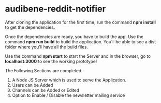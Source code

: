 # audibene-reddit-notifier

After cloning the application for the first time, run the command **npm install** to get the dependencies. 

Once the dependencies are ready, you have to build the app. Use the command **npm run build** to build the application. You'll be able to see a dist folder where you'll have all the build files.

Use the command **npm start** to start the Server and in the browser, go to **localhost:3000** to see the working prototype!

The Following Sections are completed:
1. A Node JS Server which is used to serve the Application.
2. Users can be Added
3. Channels can be Added or Edited
4. Option to Enable / Disable the newsletter mailing service
